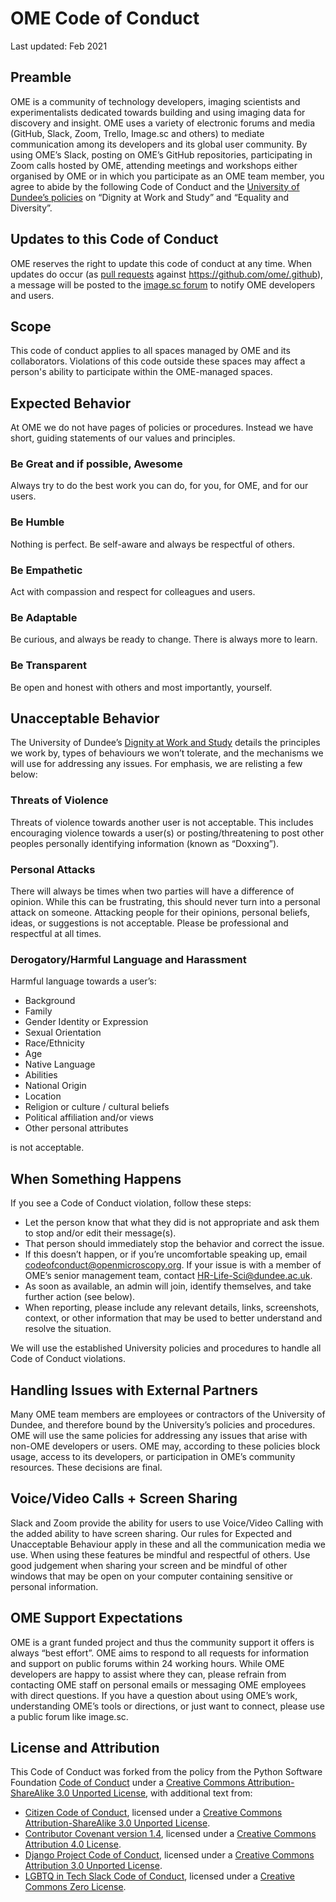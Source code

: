 # OME Code of Conduct

Last updated: Feb 2021

## Preamble

OME is a community of technology developers, imaging scientists and
experimentalists dedicated towards building and using imaging data for
discovery and insight. OME uses a variety of electronic forums and media
(GitHub, Slack, Zoom, Trello, Image.sc and others) to mediate communication
among its developers and its global user community. By using OME’s Slack,
posting on OME’s GitHub repositories, participating in Zoom calls hosted by
OME, attending meetings and workshops either organised by OME or in which you
participate as an OME team member, you agree to abide by the following Code of
Conduct and the
[University of Dundee’s policies](https://www.dundee.ac.uk/equality-diversity/publications-policy/policy/)
on “Dignity at Work and Study” and “Equality and Diversity”.

## Updates to this Code of Conduct

OME reserves the right to update this code of conduct at any time. When
updates do occur (as [pull requests](https://github.com/ome/.github/pulls)
against https://github.com/ome/.github), a message will be posted to the
[image.sc forum](https://forum.image.sc/) to notify OME developers and users.

## Scope

This code of conduct applies to all spaces managed by OME and its
collaborators. Violations of this code outside these spaces may affect a
person's ability to participate within the OME-managed spaces.

## Expected Behavior

At OME we do not have pages of policies or procedures. Instead we have short,
guiding statements of our values and principles.

### Be Great and if possible, Awesome

Always try to do the best work you can do, for you, for OME, and for our users.

### Be Humble

Nothing is perfect. Be self-aware and always be respectful of others.

### Be Empathetic

Act with compassion and respect for colleagues and users.

### Be Adaptable

Be curious, and always be ready to change. There is always more to learn.

### Be Transparent

Be open and honest with others and most importantly, yourself. 

## Unacceptable Behavior

The University of Dundee’s [Dignity at Work and Study](https://www.dundee.ac.uk/media/dundeewebsite/equalityanddiversity/documents/Dignity%20at%20Work%20&%20Study%20Policy%20-%20June%202020.docx)
details the principles we work by, types of behaviours we won’t tolerate, and
the mechanisms we will use for addressing any issues. For emphasis, we are
relisting a few below:

### Threats of Violence

Threats of violence towards another user is not acceptable. This includes
encouraging violence towards a user(s) or posting/threatening to post other
peoples personally identifying information (known as “Doxxing”).

### Personal Attacks

There will always be times when two parties will have a difference of opinion.
While this can be frustrating, this should never turn into a personal attack
on someone. Attacking people for their opinions, personal beliefs, ideas, or
suggestions is not acceptable. Please be professional and respectful at all
times.

### Derogatory/Harmful Language and Harassment

Harmful language towards a user’s:

- Background
- Family
- Gender Identity or Expression
- Sexual Orientation
- Race/Ethnicity
- Age
- Native Language
- Abilities
- National Origin
- Location
- Religion or culture / cultural beliefs
- Political affiliation and/or views
- Other personal attributes

is not acceptable. 

## When Something Happens

If you see a Code of Conduct violation, follow these steps:

-   Let the person know that what they did is not appropriate and ask them to 
    stop and/or edit their message(s).
-   That person should immediately stop the behavior and correct the issue.
-   If this doesn’t happen, or if you’re uncomfortable speaking up, email
    codeofconduct@openmicroscopy.org.  If your issue is with a member of OME’s
    senior management team, contact HR-Life-Sci@dundee.ac.uk. 
-   As soon as available, an admin will join, identify themselves, and take
    further action (see below). 
-   When reporting, please include any relevant details, links, screenshots,
    context, or other information that may be used to better understand and
    resolve the situation.

We will use the established University policies and procedures to handle all
Code of Conduct violations.

## Handling Issues with External Partners

Many OME team members are employees or contractors of the University of
Dundee, and therefore bound by the University’s policies and procedures. OME
will use the same policies for addressing any issues that arise with non-OME
developers or users. OME may, according to these policies block usage, access
to its developers, or participation in OME’s community resources. These
decisions are final.

## Voice/Video Calls + Screen Sharing

Slack and Zoom provide the ability for users to use Voice/Video Calling with
the added ability to have screen sharing. Our rules for Expected and
Unacceptable Behaviour apply in these and all the communication media we use.
When using these features be mindful and respectful of others. Use good
judgement when sharing your screen and be mindful of other windows that may be
open on your computer containing sensitive or personal information. 

## OME Support Expectations

OME is a grant funded project and thus the community support it offers is
always “best effort”. OME aims to respond to all requests for information and
support on public forums within 24 working hours. While OME developers are
happy to assist where they can, please refrain from contacting OME staff on
personal emails or messaging OME employees with direct questions. If you have
a question about using OME’s work, understanding OME’s tools or directions, or
just want to connect, please use a public forum like image.sc.

## License and Attribution

This Code of Conduct was forked from the policy from the Python Software
Foundation [Code of Conduct](https://www.python.org/psf/conduct/) under a
[Creative Commons Attribution-ShareAlike 3.0 Unported License](https://creativecommons.org/licenses/by-sa/3.0/),
with additional text from:

-   [Citizen Code of Conduct](http://citizencodeofconduct.org/), licensed
    under a [Creative Commons Attribution-ShareAlike 3.0 Unported License](http://creativecommons.org/licenses/by-sa/3.0/).
-   [Contributor Covenant version 1.4](https://www.contributor-covenant.org/version/1/4/code-of-conduct),
    licensed under a [Creative Commons Attribution 4.0 License](https://github.com/ContributorCovenant/contributor_covenant/blob/master/LICENSE.md).
-   [Django Project Code of Conduct](https://www.djangoproject.com/conduct/),
    licensed under a [Creative Commons Attribution 3.0 Unported License](http://creativecommons.org/licenses/by/3.0/).
-   [LGBTQ in Tech Slack Code of Conduct](https://lgbtq.technology/coc.html),
    licensed under a [Creative Commons Zero License](https://creativecommons.org/publicdomain/zero/1.0/).
